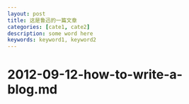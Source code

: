 ```yaml
---
layout: post
title: 这是鲁迅的一篇文章
categories: [cate1, cate2]
description: some word here
keywords: keyword1, keyword2
---
```



#  2012-09-12-how-to-write-a-blog.md
